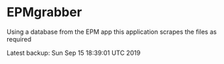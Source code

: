 # EPMgrabber
Using a database from the EPM app this application scrapes the files as required


Latest backup: Sun Sep 15 18:39:01 UTC 2019
